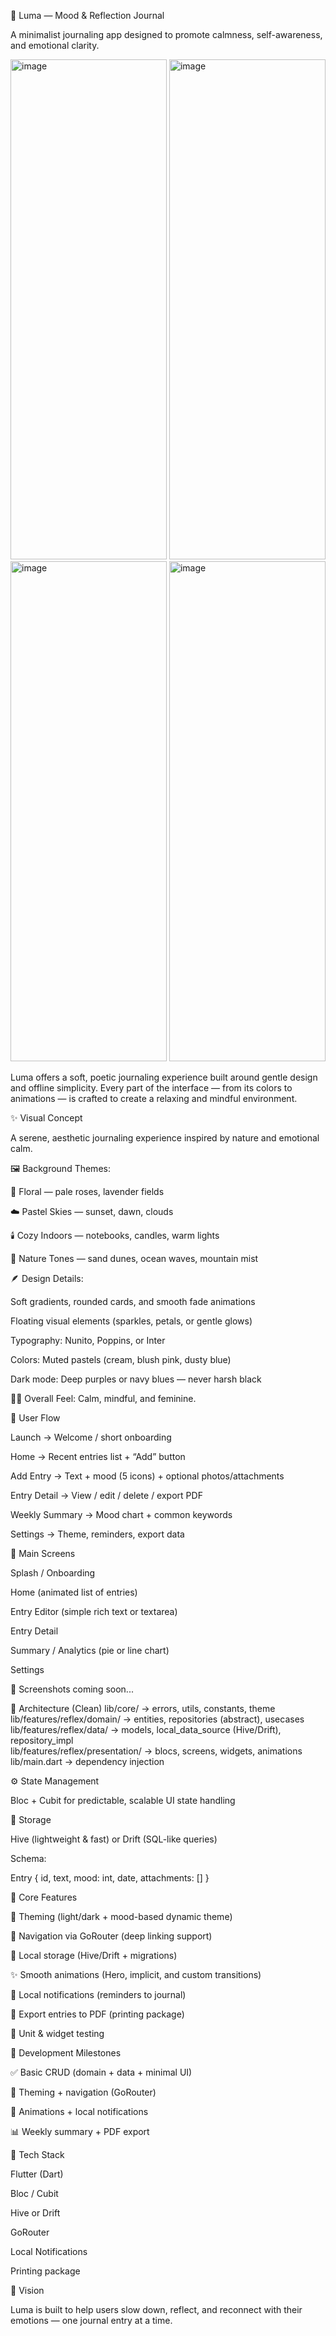 🌙 Luma — Mood & Reflection Journal

A minimalist journaling app designed to promote calmness, self-awareness, and emotional clarity.




<img width="250" height="800" alt="image" src="https://github.com/user-attachments/assets/9d8cf189-d41c-4347-b6a2-3dc81986d23c" />
<img width="250" height="800" alt="image" src="https://github.com/user-attachments/assets/f9cb5ccc-3234-465e-88a1-b14856b296f4" />
<img width="250" height="800" alt="image" src="https://github.com/user-attachments/assets/ee0ef1f9-675f-4e49-9b64-8250eb735d12" />
<img width="250" height="800" alt="image" src="https://github.com/user-attachments/assets/c9b07b2e-9792-40d5-927e-c92a886f0317" />







Luma offers a soft, poetic journaling experience built around gentle design and offline simplicity.
Every part of the interface — from its colors to animations — is crafted to create a relaxing and mindful environment.

✨ Visual Concept

A serene, aesthetic journaling experience inspired by nature and emotional calm.

🖼️ Background Themes:

🌸 Floral — pale roses, lavender fields

☁️ Pastel Skies — sunset, dawn, clouds

🕯️ Cozy Indoors — notebooks, candles, warm lights

🌊 Nature Tones — sand dunes, ocean waves, mountain mist

🪶 Design Details:

Soft gradients, rounded cards, and smooth fade animations

Floating visual elements (sparkles, petals, or gentle glows)

Typography: Nunito, Poppins, or Inter

Colors: Muted pastels (cream, blush pink, dusty blue)

Dark mode: Deep purples or navy blues — never harsh black

🧘‍♀️ Overall Feel: Calm, mindful, and feminine.

🧭 User Flow

Launch → Welcome / short onboarding

Home → Recent entries list + “Add” button

Add Entry → Text + mood (5 icons) + optional photos/attachments

Entry Detail → View / edit / delete / export PDF

Weekly Summary → Mood chart + common keywords

Settings → Theme, reminders, export data

📱 Main Screens

Splash / Onboarding

Home (animated list of entries)

Entry Editor (simple rich text or textarea)

Entry Detail

Summary / Analytics (pie or line chart)

Settings

📸 Screenshots coming soon...

🧩 Architecture (Clean)
lib/core/ → errors, utils, constants, theme  
lib/features/reflex/domain/ → entities, repositories (abstract), usecases  
lib/features/reflex/data/ → models, local_data_source (Hive/Drift), repository_impl  
lib/features/reflex/presentation/ → blocs, screens, widgets, animations  
lib/main.dart → dependency injection  

⚙️ State Management

Bloc + Cubit for predictable, scalable UI state handling

💾 Storage

Hive (lightweight & fast) or Drift (SQL-like queries)

Schema:

Entry {
  id,
  text,
  mood: int,
  date,
  attachments: []
}

🧠 Core Features

🎨 Theming (light/dark + mood-based dynamic theme)

🧭 Navigation via GoRouter (deep linking support)

💾 Local storage (Hive/Drift + migrations)

✨ Smooth animations (Hero, implicit, and custom transitions)

🔔 Local notifications (reminders to journal)

📝 Export entries to PDF (printing package)

🧪 Unit & widget testing

🚀 Development Milestones

✅ Basic CRUD (domain + data + minimal UI)

🎨 Theming + navigation (GoRouter)

💫 Animations + local notifications

📊 Weekly summary + PDF export

🧰 Tech Stack

Flutter (Dart)

Bloc / Cubit

Hive or Drift

GoRouter

Local Notifications

Printing package

💖 Vision

Luma is built to help users slow down, reflect, and reconnect with their emotions — one journal entry at a time.
